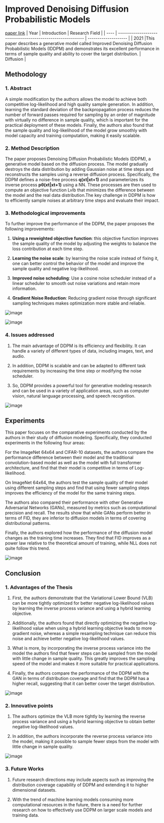 # Improved Denoising Diffusion Probabilistic Models
[paper link](https://arxiv.org/pdf/2102.09672) 
| Year | Introduction                                                         | Research Field                 |
| ---- | ------------------------------------------------------------ | -------------------- |
| 2021 |This paper describes a generative model called Improved Denoising Diffusion Probabilistic Models (IDDPM) and demonstrates its excellent performance in terms of sample quality and ability to cover the target distribution.          |  Diffusion         |

## Methodology

### 1. Abstract
   A simple modification by the authors allows the model to achieve both competitive log-likelihood and high quality sample generation. In addition, learning the standard deviation of the backpropagation process reduces the number of forward passes required for sampling by an order of magnitude with virtually no difference in sample quality, which is important for the practical deployment of these models. Finally, the authors also found that the sample quality and log-likelihood of the model grow smoothly with model capacity and training computation, making it easily scalable.
   
### 2. Method Description 
  The paper proposes Denoising Diffusion Probabilistic Models (DDPM), a generative model based on the diffusion process. The model gradually destroys the data distribution by adding Gaussian noise at time steps and reconstructs the samples using a reverse diffusion process. Specifically, the DDPM defines a noise-free process **q(xt|xt+1)** and parameterizes its inverse process **pθ(xt|xt+1)** using a NN. These processes are then used to compute an objective function Lvlb that minimizes the difference between the model and the real data distribution.The key challenge in DDPM is how to efficiently sample noises at arbitrary time steps and evaluate their impact. 

### 3. Methodological improvements
 To further improve the performance of the DDPM, the paper proposes the following improvements:

  1. **Using a reweighted objective function**: this objective function improves the sample quality of the model by adjusting the weights to balance the loss contribution at each time step.
  
  2. **Learning the noise scale**: by learning the noise scale instead of fixing it, one can better control the behavior of the model and improve the sample quality and negative log-likelihood.
  
  3. **Improved noise scheduling**: Use a cosine noise scheduler instead of a linear scheduler to smooth out noise variations and retain more information.
  
  4. **Gradient Noise Reduction**: Reducing gradient noise through significant sampling techniques makes optimization more stable and reliable.
     
  ![image](https://github.com/user-attachments/assets/b03af928-94b4-4de2-9851-249a90176e01)

  ![image](https://github.com/user-attachments/assets/79218f01-faf2-435f-ad3f-2ff9b18fb880)

### 4. Issues addressed 
  1. The main advantage of DDPM is its efficiency and flexibility. It can handle a variety of different types of data, including images, text, and audio.
  
  2. In addition, DDPM is scalable and can be adapted to different task requirements by increasing the time step or modifying the noise scheduler.
  
  3. So, DDPM provides a powerful tool for generative modeling research and can be used in a variety of application areas, such as computer vision, natural language processing, and speech recognition.

![image](https://github.com/user-attachments/assets/7fc21583-e721-4651-8436-98a39dedb366)

## Experiments
  This paper focuses on the comparative experiments conducted by the authors in their study of diffusion modeling. Specifically, they conducted experiments in the following four areas:

For the ImageNet 64x64 and CIFAR-10 datasets, the authors compare the performance difference between their model and the traditional convolution-based model as well as the model with full transformer architecture, and find that their model is competitive in terms of Log-likelihood.

On ImageNet 64x64, the authors test the sample quality of their model using different sampling steps and find that using fewer sampling steps improves the efficiency of the model for the same training steps.

The authors also compared their performance with other Generative Adversarial Networks (GANs), measured by metrics such as computational precision and recall. The results show that while GANs perform better in terms of FID, they are inferior to diffusion models in terms of covering distributional patterns.

Finally, the authors explored how the performance of the diffusion model changes as the training time increases. They find that FID improves as a power law relative to the theoretical amount of training, while NLL does not quite follow this trend.

![image](https://github.com/user-attachments/assets/9b15d962-2a38-4722-8b3b-8de1ed188b99)

## Conclusion

### 1. Advantages of the Thesis
  1. First, the authors demonstrate that the Variational Lower Bound (VLB) can be more tightly optimized for better negative log-likelihood values by learning the inverse process variance and using a hybrid learning objective.
  
  2. Additionally, the authors found that directly optimizing the negative log-likelihood value when using a hybrid learning objective leads to more gradient noise, whereas a simple resampling technique can reduce this noise and achieve better negative log-likelihood values.
  
  3. What is more, by incorporating the inverse process variance into the model the authors find that fewer steps can be sampled from the model with little change in sample quality. This greatly improves the sampling speed of the model and makes it more suitable for practical applications.
  
  4. Finally, the authors compare the performance of the DDPM with the GAN in terms of distribution coverage and find that the DDPM has a higher recall, suggesting that it can better cover the target distribution.

![image](https://github.com/user-attachments/assets/e32c920a-527f-49d0-a8ba-e240bb88ded1)

### 2. Innovative points
  1. The authors optimize the VLB more tightly by learning the reverse process variance and using a hybrid learning objective to obtain better negative log-likelihood values.
  
  2. In addition, the authors incorporate the reverse process variance into the model, making it possible to sample fewer steps from the model with little change in sample quality.

![image](https://github.com/user-attachments/assets/a95ff835-e8e8-4f2f-a102-6321a151c59d)

### 3. Future Works
  1. Future research directions may include aspects such as improving the distribution coverage capability of DDPM and extending it to higher dimensional datasets.
  
  2. With the trend of machine learning models consuming more computational resources in the future, there is a need for further research on how to effectively use DDPM on larger scale models and training data.
